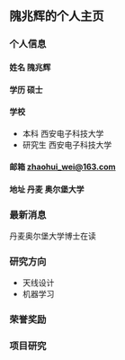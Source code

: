 ## 隗兆辉的个人主页

### 个人信息
#### 姓名 隗兆辉
#### 学历 硕士
#### 学校 
- 本科 西安电子科技大学
- 研究生 西安电子科技大学
#### 邮箱 zhaohui_wei@163.com
#### 地址 丹麦 奥尔堡大学

### 最新消息
丹麦奥尔堡大学博士在读

### 研究方向
- 天线设计
- 机器学习

### 荣誉奖励

### 项目研究

